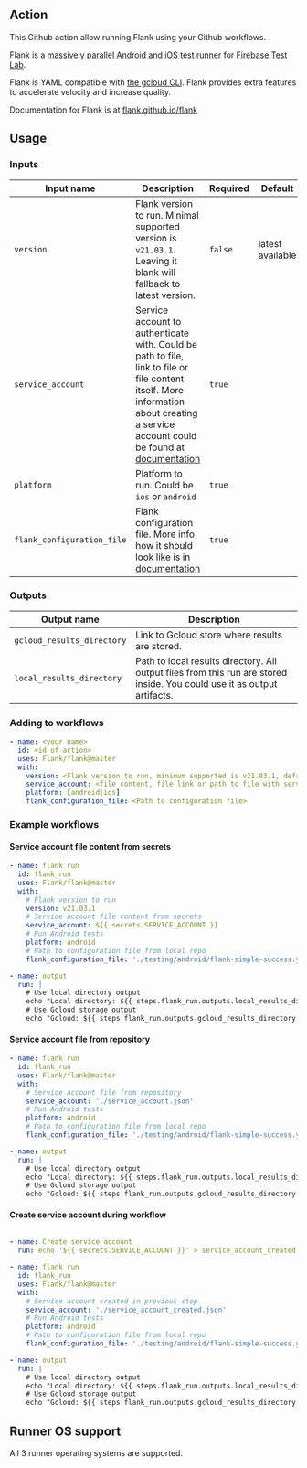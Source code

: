 ## Action

This Github action allow running Flank using your Github workflows.

Flank is a [massively parallel Android and iOS test runner](https://docs.google.com/presentation/d/1goan9cXpimSJsS3L60WjljnFA_seUyaWb2e-bezm084/edit#slide=id.p1) for [Firebase Test Lab](https://firebase.google.com/docs/test-lab/). 

Flank is YAML compatible with [the gcloud CLI](https://cloud.google.com/sdk/gcloud/reference/alpha/firebase/test). Flank provides extra features to accelerate velocity and increase quality.

Documentation for Flank is at [flank.github.io/flank](https://flank.github.io/flank/)


## Usage

### Inputs

| Input name                 | Description                                                                                                                                                                                                                                               | Required | Default          |
|----------------------------|-----------------------------------------------------------------------------------------------------------------------------------------------------------------------------------------------------------------------------------------------------------|----------|------------------|
| `version`                  | Flank version to run. Minimal supported version is `v21.03.1`. Leaving it blank will fallback to latest version.                                                                                                                                          | `false`  | latest available |
| `service_account`          | Service account to authenticate with. Could be path to file, link to file or file content itself. More information about creating a service account could be found at [documentation](https://flank.github.io/flank/#authenticate-with-a-service-account) | `true`   |                  |
| `platform`                 | Platform to run. Could be `ios` or `android`                                                                                                                                                                                                              | `true`   |                  |
| `flank_configuration_file` | Flank configuration file. More info how it should look like is in [documentation](https://flank.github.io/flank/#flank-configuration)                                                                                                                     | `true`   |                  |

### Outputs

| Output name                | Description                                                                                                              |
|----------------------------|--------------------------------------------------------------------------------------------------------------------------|
| `gcloud_results_directory` | Link to Gcloud store where results are stored.                                                                           |
| `local_results_directory`  | Path to local results directory. All output files from this run are stored inside. You could use it as output artifacts. |


### Adding to workflows

```yaml
- name: <your name>
  id: <id of action>
  uses: Flank/flank@master
  with:
    version: <Flank version to run, minimum supported is v21.03.1, default latest>
    service_account: <file content, file link or path to file with service account> 
    platform: [android|ios]
    flank_configuration_file: <Path to configuration file>
```


### Example workflows

#### Service account file content from secrets
```yaml
- name: flank run
  id: flank_run
  uses: Flank/flank@master
  with:
    # Flank version to run
    version: v21.03.1
    # Service account file content from secrets
    service_account: ${{ secrets.SERVICE_ACCOUNT }} 
    # Run Android tests
    platform: android
    # Path to configuration file from local repo
    flank_configuration_file: './testing/android/flank-simple-success.yml'

- name: output
  run: |
    # Use local directory output
    echo "Local directory: ${{ steps.flank_run.outputs.local_results_directory }}"
    # Use Gcloud storage output 
    echo "Gcloud: ${{ steps.flank_run.outputs.gcloud_results_directory }}"
```

#### Service account file from repository
```yaml
- name: flank run
  id: flank_run
  uses: Flank/flank@master
  with:
    # Service account file from repository
    service_account: './service_account.json'
    # Run Android tests
    platform: android
    # Path to configuration file from local repo
    flank_configuration_file: './testing/android/flank-simple-success.yml'

- name: output
  run: |
    # Use local directory output
    echo "Local directory: ${{ steps.flank_run.outputs.local_results_directory }}"
    # Use Gcloud storage output 
    echo "Gcloud: ${{ steps.flank_run.outputs.gcloud_results_directory }}"
```

#### Create service account during workflow
```yaml

- name: Create service account
  run: echo '${{ secrets.SERVICE_ACCOUNT }}' > service_account_created.json

- name: flank run
  id: flank_run
  uses: Flank/flank@master
  with:
    # Service account created in previous step
    service_account: './service_account_created.json'
    # Run Android tests
    platform: android
    # Path to configuration file from local repo
    flank_configuration_file: './testing/android/flank-simple-success.yml'

- name: output
  run: |
    # Use local directory output
    echo "Local directory: ${{ steps.flank_run.outputs.local_results_directory }}"
    # Use Gcloud storage output 
    echo "Gcloud: ${{ steps.flank_run.outputs.gcloud_results_directory }}"
```

## Runner OS support
All 3 runner operating systems are supported.
